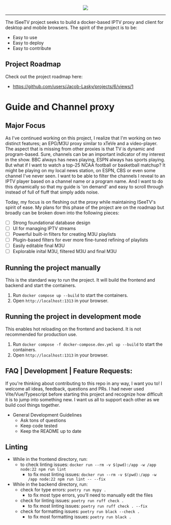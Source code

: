 <p align="center"><img src=https://github.com/user-attachments/assets/16ca67e4-b7ec-430b-82c5-65042506797d/></p>

<hr></hr>

The ISeeTV project seeks to build a docker-based IPTV proxy and client for desktop and mobile browsers. The spirit of the project is to be:
- Easy to use
- Easy to deploy
- Easy to contribute

## Project Roadmap
Check out the project roadmap here:
- https://github.com/users/Jacob-Lasky/projects/6/views/1

# Guide and Channel proxy
## Major Focus
As I've continued working on this project, I realize that I'm working on two distinct features; an EPG/M3U proxy similar to xTeVe and a video-player. The aspect that is missing from other proxies is that TV is dynamic and program-based. Sure, channels can be an important indicator of my interest in the show. BBC always has news playing, ESPN always has sports playing. But what if I want to watch a top-25 NCAA football or basketball matchup? It might be playing on my local news station, on ESPN, CBS or even some channel I've never seen. I want to be able to filter the channels I reveal to an IPTV player based on a channel name or a program name. And I want to do this dynamically so that my guide is 'on demand' and easy to scroll through instead of full of fluff that simply adds noise.

Today, my focus is on fleshing out the proxy while maintaining ISeeTV's spirit of ease. My plans for this phase of the project are on the roadmap but broadly can be broken down into the following pieces:
- [ ] Strong foundational database design
- [ ] UI for managing IPTV streams
- [ ] Powerful built-in filters for creating M3U playlists
- [ ] Plugin-based filters for ever more fine-tuned refining of playlists
- [ ] Easily editable final M3U
- [ ] Explorable inital M3U, filtered M3U and final M3U

## Running the project manually
This is the standard way to run the project. It will build the frontend and backend and start the containers.

1. Run `docker compose up --build` to start the containers.
2. Open `http://localhost:1313` in your browser.

## Running the project in development mode
This enables hot reloading on the frontend and backend. It is not recommended for production use.

1. Run `docker compose -f docker-compose.dev.yml up --build` to start the containers.
2. Open `http://localhost:1313` in your browser.

## FAQ | Development | Feature Requests:
If you're thinking about contributing to this repo in any way, I want you to! I welcome all ideas, feedback, questions and PRs. I had never used Vite/Vue/Typescript before starting this project and recognize how difficult it is to jump into something new. I want us all to support each other as we build cool things together.
- General Development Guidelines
  - Ask tons of questions
  - Keep code tested
  - Keep the README up to date


## Linting
- While in the frontend directory, run:
  - to check linting issues: `docker run --rm -v $(pwd):/app -w /app node:22 npm run lint`
    - to fix most linting issues: `docker run --rm -v $(pwd):/app -w /app node:22 npm run lint -- --fix`
- While in the backend directory, run:
  - check for type errors: `poetry run mypy .`
    - to fix most type errors, you'll need to manually edit the files
  - check for linting issues: `poetry run ruff check .`
    - to fix most linting issues: `poetry run ruff check . --fix`
  - check for formatting issues: `poetry run black --check .`
    - to fix most formatting issues: `poetry run black .`
